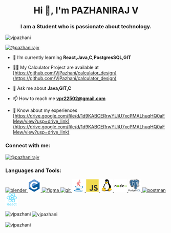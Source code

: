 <h1 align="center">Hi 👋, I'm PAZHANIRAJ V</h1>
<h3 align="center">I am a Student who is passionate about technology.</h3>

<p align="left"> <img src="https://komarev.com/ghpvc/?username=vjpazhani&label=Profile%20views&color=0e75b6&style=flat" alt="vjpazhani" /> </p>

<p align="left"> <a href="https://twitter.com/@pazhanirajv" target="blank"><img src="https://img.shields.io/twitter/follow/@pazhanirajv?logo=twitter&style=for-the-badge" alt="@pazhanirajv" /></a> </p>

- 🌱 I’m currently learning **React,Java,C,PostgresSQL,GIT**

- 👨‍💻  My Calculator Project are available at [https://github.com/VjPazhani/calculator_design](https://github.com/VjPazhani/calculator_design)

- 💬 Ask me about **Java,GIT,C**

- 📫 How to reach me **vpr22502@gmail.com**

- 📄 Know about my experiences [https://drive.google.com/file/d/1d9KABCERrwYUiU7xcPMALhuqHQ0aFMew/view?usp=drive_link](https://drive.google.com/file/d/1d9KABCERrwYUiU7xcPMALhuqHQ0aFMew/view?usp=drive_link)

<h3 align="left">Connect with me:</h3>
<p align="left">
<a href="https://twitter.com/PazhanirajV" target="blank"><img align="center" src="https://raw.githubusercontent.com/rahuldkjain/github-profile-readme-generator/master/src/images/icons/Social/twitter.svg" alt="@pazhanirajv" height="30" width="40" /></a>
</p>

<h3 align="left">Languages and Tools:</h3>
<p align="left"> <a href="https://www.blender.org/" target="_blank" rel="noreferrer"> <img src="https://download.blender.org/branding/community/blender_community_badge_white.svg" alt="blender" width="40" height="40"/> </a> <a href="https://www.cprogramming.com/" target="_blank" rel="noreferrer"> <img src="https://raw.githubusercontent.com/devicons/devicon/master/icons/c/c-original.svg" alt="c" width="40" height="40"/> </a> <a href="https://www.figma.com/" target="_blank" rel="noreferrer"> <img src="https://www.vectorlogo.zone/logos/figma/figma-icon.svg" alt="figma" width="40" height="40"/> </a> <a href="https://git-scm.com/" target="_blank" rel="noreferrer"> <img src="https://www.vectorlogo.zone/logos/git-scm/git-scm-icon.svg" alt="git" width="40" height="40"/> </a> <a href="https://www.java.com" target="_blank" rel="noreferrer"> <img src="https://raw.githubusercontent.com/devicons/devicon/master/icons/java/java-original.svg" alt="java" width="40" height="40"/> </a> <a href="https://developer.mozilla.org/en-US/docs/Web/JavaScript" target="_blank" rel="noreferrer"> <img src="https://raw.githubusercontent.com/devicons/devicon/master/icons/javascript/javascript-original.svg" alt="javascript" width="40" height="40"/> </a> <a href="https://www.linux.org/" target="_blank" rel="noreferrer"> <img src="https://raw.githubusercontent.com/devicons/devicon/master/icons/linux/linux-original.svg" alt="linux" width="40" height="40"/> </a> <a href="https://nodejs.org" target="_blank" rel="noreferrer"> <img src="https://raw.githubusercontent.com/devicons/devicon/master/icons/nodejs/nodejs-original-wordmark.svg" alt="nodejs" width="40" height="40"/> </a> <a href="https://www.postgresql.org" target="_blank" rel="noreferrer"> <img src="https://raw.githubusercontent.com/devicons/devicon/master/icons/postgresql/postgresql-original-wordmark.svg" alt="postgresql" width="40" height="40"/> </a> <a href="https://postman.com" target="_blank" rel="noreferrer"> <img src="https://www.vectorlogo.zone/logos/getpostman/getpostman-icon.svg" alt="postman" width="40" height="40"/> </a> <a href="https://reactjs.org/" target="_blank" rel="noreferrer"> <img src="https://raw.githubusercontent.com/devicons/devicon/master/icons/react/react-original-wordmark.svg" alt="react" width="40" height="40"/> </a> </p>

<p><img align="left" src="https://github-readme-stats.vercel.app/api/top-langs?username=vjpazhani&show_icons=true&locale=en&layout=compact" alt="vjpazhani" /></p>

<p>&nbsp;<img align="center" src="https://github-readme-stats.vercel.app/api?username=vjpazhani&show_icons=true&locale=en" alt="vjpazhani" /></p>

<p><img align="center" src="https://github-readme-streak-stats.herokuapp.com/?user=vjpazhani&" alt="vjpazhani" /></p>


